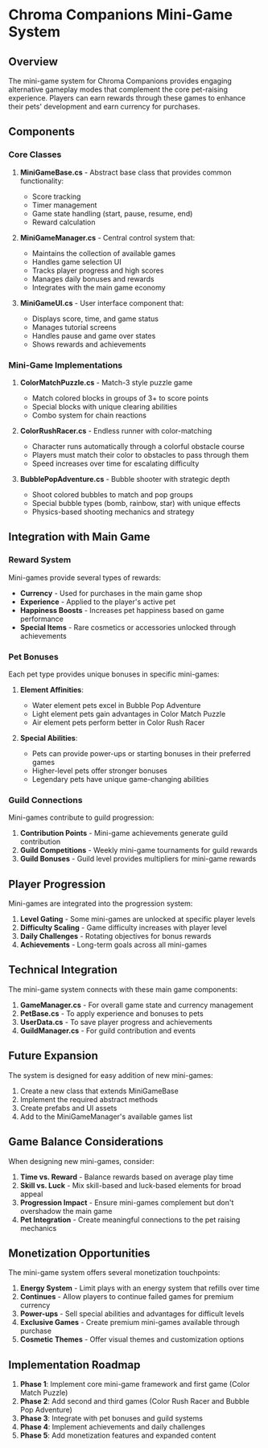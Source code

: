 # Chroma Companions Mini-Game System

## Overview

The mini-game system for Chroma Companions provides engaging alternative gameplay modes that complement the core pet-raising experience. Players can earn rewards through these games to enhance their pets' development and earn currency for purchases.

## Components

### Core Classes

1. **MiniGameBase.cs** - Abstract base class that provides common functionality:
   - Score tracking
   - Timer management
   - Game state handling (start, pause, resume, end)
   - Reward calculation

2. **MiniGameManager.cs** - Central control system that:
   - Maintains the collection of available games
   - Handles game selection UI
   - Tracks player progress and high scores
   - Manages daily bonuses and rewards
   - Integrates with the main game economy

3. **MiniGameUI.cs** - User interface component that:
   - Displays score, time, and game status
   - Manages tutorial screens
   - Handles pause and game over states
   - Shows rewards and achievements

### Mini-Game Implementations

1. **ColorMatchPuzzle.cs** - Match-3 style puzzle game
   - Match colored blocks in groups of 3+ to score points
   - Special blocks with unique clearing abilities
   - Combo system for chain reactions

2. **ColorRushRacer.cs** - Endless runner with color-matching
   - Character runs automatically through a colorful obstacle course
   - Players must match their color to obstacles to pass through them
   - Speed increases over time for escalating difficulty

3. **BubblePopAdventure.cs** - Bubble shooter with strategic depth
   - Shoot colored bubbles to match and pop groups
   - Special bubble types (bomb, rainbow, star) with unique effects
   - Physics-based shooting mechanics and strategy

## Integration with Main Game

### Reward System

Mini-games provide several types of rewards:
- **Currency** - Used for purchases in the main game shop
- **Experience** - Applied to the player's active pet
- **Happiness Boosts** - Increases pet happiness based on game performance
- **Special Items** - Rare cosmetics or accessories unlocked through achievements

### Pet Bonuses

Each pet type provides unique bonuses in specific mini-games:

1. **Element Affinities**:
   - Water element pets excel in Bubble Pop Adventure
   - Light element pets gain advantages in Color Match Puzzle
   - Air element pets perform better in Color Rush Racer

2. **Special Abilities**:
   - Pets can provide power-ups or starting bonuses in their preferred games
   - Higher-level pets offer stronger bonuses
   - Legendary pets have unique game-changing abilities

### Guild Connections

Mini-games contribute to guild progression:

1. **Contribution Points** - Mini-game achievements generate guild contribution
2. **Guild Competitions** - Weekly mini-game tournaments for guild rewards
3. **Guild Bonuses** - Guild level provides multipliers for mini-game rewards

## Player Progression

Mini-games are integrated into the progression system:

1. **Level Gating** - Some mini-games are unlocked at specific player levels
2. **Difficulty Scaling** - Game difficulty increases with player level
3. **Daily Challenges** - Rotating objectives for bonus rewards
4. **Achievements** - Long-term goals across all mini-games

## Technical Integration

The mini-game system connects with these main game components:

1. **GameManager.cs** - For overall game state and currency management
2. **PetBase.cs** - To apply experience and bonuses to pets
3. **UserData.cs** - To save player progress and achievements
4. **GuildManager.cs** - For guild contribution and events

## Future Expansion

The system is designed for easy addition of new mini-games:

1. Create a new class that extends MiniGameBase
2. Implement the required abstract methods
3. Create prefabs and UI assets
4. Add to the MiniGameManager's available games list

## Game Balance Considerations

When designing new mini-games, consider:

1. **Time vs. Reward** - Balance rewards based on average play time
2. **Skill vs. Luck** - Mix skill-based and luck-based elements for broad appeal
3. **Progression Impact** - Ensure mini-games complement but don't overshadow the main game
4. **Pet Integration** - Create meaningful connections to the pet raising mechanics

## Monetization Opportunities

The mini-game system offers several monetization touchpoints:

1. **Energy System** - Limit plays with an energy system that refills over time
2. **Continues** - Allow players to continue failed games for premium currency
3. **Power-ups** - Sell special abilities and advantages for difficult levels
4. **Exclusive Games** - Create premium mini-games available through purchase
5. **Cosmetic Themes** - Offer visual themes and customization options

## Implementation Roadmap

1. **Phase 1**: Implement core mini-game framework and first game (Color Match Puzzle)
2. **Phase 2**: Add second and third games (Color Rush Racer and Bubble Pop Adventure)
3. **Phase 3**: Integrate with pet bonuses and guild systems
4. **Phase 4**: Implement achievements and daily challenges
5. **Phase 5**: Add monetization features and expanded content
